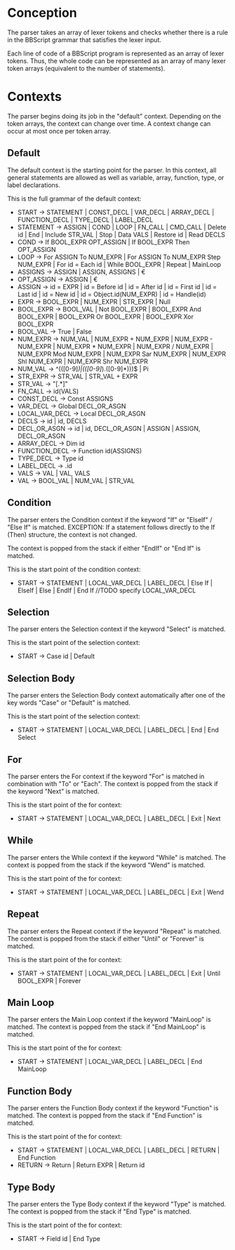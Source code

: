 # Conception
The parser takes an array of lexer tokens and checks whether there is a rule in the BBScript grammar
that satisfies the lexer input.

Each line of code of a BBScript program is represented as an array of lexer tokens. Thus, the whole code can
be represented as an array of many lexer token arrays (equivalent to the number of statements).

# Contexts
The parser begins doing its job in the "default" context. Depending on the token arrays, the context can change
over time. A context change can occur at most once per token array.

## Default
The default context is the starting point for the parser. In this context, all general statements are allowed
as well as variable, array, function, type, or label declarations.

This is the full grammar of the default context:
* START          -> STATEMENT | CONST_DECL | VAR_DECL | ARRAY_DECL | FUNCTION_DECL | TYPE_DECL | LABEL_DECL
* STATEMENT      -> ASSIGN | COND | LOOP | FN_CALL | CMD_CALL | Delete id | End | Include STR_VAL | Stop | Data VALS | Restore id | Read DECLS
* COND           -> If BOOL_EXPR OPT_ASSIGN | If BOOL_EXPR Then OPT_ASSIGN
* LOOP           -> For ASSIGN To NUM_EXPR | For ASSIGN To NUM_EXPR Step NUM_EXPR | For id = Each id | While BOOL_EXPR | Repeat | MainLoop
* ASSIGNS        -> ASSIGN | ASSIGN, ASSIGNS | €
* OPT_ASSIGN     -> ASSIGN | €
* ASSIGN         -> id = EXPR | id = Before id | id = After id | id = First id | id = Last id | id = New id | id = Object.id(NUM_EXPR) | id = Handle(id)
* EXPR           -> BOOL_EXPR | NUM_EXPR | STR_EXPR | Null
* BOOL_EXPR      -> BOOL_VAL | Not BOOL_EXPR | BOOL_EXPR And BOOL_EXPR | BOOL_EXPR Or BOOL_EXPR | BOOL_EXPR Xor BOOL_EXPR
* BOOL_VAL       -> True | False
* NUM_EXPR       -> NUM_VAL | NUM_EXPR + NUM_EXPR | NUM_EXPR - NUM_EXPR | NUM_EXPR * NUM_EXPR | NUM_EXPR / NUM_EXPR | NUM_EXPR Mod NUM_EXPR | NUM_EXPR Sar NUM_EXPR | NUM_EXPR Shl NUM_EXPR | NUM_EXPR Shr NUM_EXPR
* NUM_VAL        -> ^(([0-9]*)|(([0-9]*)\.([0-9]*)))$ | Pi
* STR_EXPR       -> STR_VAL | STR_VAL + EXPR
* STR_VAL        -> "[.*]"
* FN_CALL        -> id(VALS)
* CONST_DECL     -> Const ASSIGNS
* VAR_DECL       -> Global DECL_OR_ASGN
* LOCAL_VAR_DECL -> Local DECL_OR_ASGN
* DECLS          -> id | id, DECLS
* DECL_OR_ASGN   -> id | id, DECL_OR_ASGN | ASSIGN | ASSIGN, DECL_OR_ASGN
* ARRAY_DECL     -> Dim id
* FUNCTION_DECL  -> Function id(ASSIGNS)
* TYPE_DECL      -> Type id
* LABEL_DECL     -> .id
* VALS           -> VAL | VAL, VALS
* VAL            -> BOOL_VAL | NUM_VAL | STR_VAL

## Condition
The parser enters the Condition context if the keyword "If" or "ElseIf" / "Else If" is matched.
EXCEPTION: If a statement follows directly to the If (Then) structure, the context is not changed.

The context is popped from the stack if either "EndIf" or "End If" is matched.

This is the start point of the condition context:
* START         -> STATEMENT | LOCAL_VAR_DECL | LABEL_DECL | Else If | ElseIf | Else | EndIf | End If  //TODO specify LOCAL_VAR_DECL

## Selection
The parser enters the Selection context if the keyword "Select" is matched.

This is the start point of the selection context:
* START         -> Case id | Default

## Selection Body
The parser enters the Selection Body context automatically after one of the key words "Case" or "Default" is matched.

This is the start point of the selection context:
* START         -> STATEMENT | LOCAL_VAR_DECL | LABEL_DECL | End | End Select

## For
The parser enters the For context if the keyword "For" is matched in combination with "To" or "Each".
The context is popped from the stack if the keyword "Next" is matched.

This is the start point of the for context:
* START         -> STATEMENT | LOCAL_VAR_DECL | LABEL_DECL | Exit | Next

## While
The parser enters the While context if the keyword "While" is matched.
The context is popped from the stack if the keyword "Wend" is matched.

This is the start point of the for context:
* START         -> STATEMENT | LOCAL_VAR_DECL | LABEL_DECL | Exit | Wend

## Repeat
The parser enters the Repeat context if the keyword "Repeat" is matched.
The context is popped from the stack if either "Until" or "Forever" is matched.

This is the start point of the for context:
* START         -> STATEMENT | LOCAL_VAR_DECL | LABEL_DECL | Exit | Until BOOL_EXPR | Forever

## Main Loop
The parser enters the Main Loop context if the keyword "MainLoop" is matched.
The context is popped from the stack if "End MainLoop" is matched.

This is the start point of the for context:
* START         -> STATEMENT | LOCAL_VAR_DECL | LABEL_DECL | End MainLoop

## Function Body
The parser enters the Function Body context if the keyword "Function" is matched.
The context is popped from the stack if "End Function" is matched.

This is the start point of the for context:
* START         -> STATEMENT | LOCAL_VAR_DECL | LABEL_DECL | RETURN | End Function
* RETURN        -> Return | Return EXPR | Return id

## Type Body
The parser enters the Type Body context if the keyword "Type" is matched.
The context is popped from the stack if "End Type" is matched.

This is the start point of the for context:
* START         -> Field id | End Type